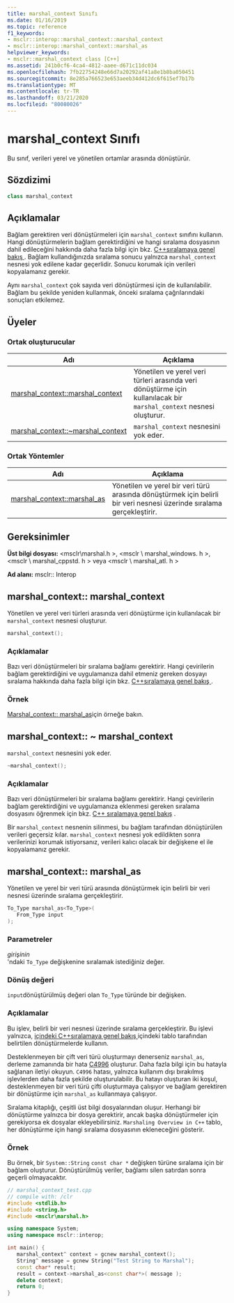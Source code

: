 ```yaml
---
title: marshal_context Sınıfı
ms.date: 01/16/2019
ms.topic: reference
f1_keywords:
- msclr::interop::marshal_context::marshal_context
- msclr::interop::marshal_context::marshal_as
helpviewer_keywords:
- msclr::marshal_context class [C++]
ms.assetid: 241b0cf6-4ca4-4812-aaee-d671c11dc034
ms.openlocfilehash: 7fb22754248e66d7a20292af41a8e1b8ba050451
ms.sourcegitcommit: 8e285a766523e653aeeb34d412dc6f615ef7b17b
ms.translationtype: MT
ms.contentlocale: tr-TR
ms.lasthandoff: 03/21/2020
ms.locfileid: "80080026"
---
```

# <a name="marshal_context-class"></a>marshal_context Sınıfı

Bu sınıf, verileri yerel ve yönetilen ortamlar arasında dönüştürür.

## <a name="syntax"></a>Sözdizimi

```cpp
class marshal_context
```

## <a name="remarks"></a>Açıklamalar

Bağlam gerektiren veri dönüştürmeleri için `marshal_context` sınıfını kullanın. Hangi dönüştürmelerin bağlam gerektirdiğini ve hangi sıralama dosyasının dahil edileceğini hakkında daha fazla bilgi için bkz. [ C++sıralamaya genel bakış ](../dotnet/overview-of-marshaling-in-cpp.md). Bağlam kullandığınızda sıralama sonucu yalnızca `marshal_context` nesnesi yok edilene kadar geçerlidir. Sonucu korumak için verileri kopyalamanız gerekir.

Aynı `marshal_context` çok sayıda veri dönüştürmesi için de kullanılabilir. Bağlam bu şekilde yeniden kullanmak, önceki sıralama çağrılarındaki sonuçları etkilemez.

## <a name="members"></a>Üyeler

### <a name="public-constructors"></a>Ortak oluşturucular

|Adı|Açıklama|
|---------|-----------|
|[marshal_context::marshal_context](#marshal-context)|Yönetilen ve yerel veri türleri arasında veri dönüştürme için kullanılacak bir `marshal_context` nesnesi oluşturur.|
|[marshal_context::~marshal_context](#tilde-marshal-context)|`marshal_context` nesnesini yok eder.|

### <a name="public-methods"></a>Ortak Yöntemler

|Adı|Açıklama|
|---------|-----------|
|[marshal_context::marshal_as](#marshal-as)|Yönetilen ve yerel bir veri türü arasında dönüştürmek için belirli bir veri nesnesi üzerinde sıralama gerçekleştirir.|

## <a name="requirements"></a>Gereksinimler

**Üst bilgi dosyası:** \<msclr\marshal.h >, \<msclr \ marshal_windows. h >, \<msclr \ marshal_cppstd. h > veya \<msclr \ marshal_atl. h >

**Ad alanı:** msclr:: Interop

## <a name="marshal_contextmarshal_context"></a><a name="marshal-context"></a>marshal_context:: marshal_context

Yönetilen ve yerel veri türleri arasında veri dönüştürme için kullanılacak bir `marshal_context` nesnesi oluşturur.

```cpp
marshal_context();
```

### <a name="remarks"></a>Açıklamalar

Bazı veri dönüştürmeleri bir sıralama bağlamı gerektirir. Hangi çevirilerin bağlam gerektirdiğini ve uygulamanıza dahil etmeniz gereken dosyayı sıralama hakkında daha fazla bilgi için bkz. [ C++sıralamaya genel bakış ](../dotnet/overview-of-marshaling-in-cpp.md).

### <a name="example"></a>Örnek

[Marshal_context:: marshal_as](../dotnet/marshal-context-marshal-as.md)için örneğe bakın.

## <a name="marshal_contextmarshal_context"></a><a name="tilde-marshal-context"></a>marshal_context:: ~ marshal_context

`marshal_context` nesnesini yok eder.

```cpp
~marshal_context();
```

### <a name="remarks"></a>Açıklamalar

Bazı veri dönüştürmeleri bir sıralama bağlamı gerektirir. Hangi çevirilerin bağlam gerektirdiğini ve uygulamanıza eklenmesi gereken sıralama dosyasını öğrenmek için bkz. [ C++ sıralamaya genel bakış](../dotnet/overview-of-marshaling-in-cpp.md) .

Bir `marshal_context` nesnenin silinmesi, bu bağlam tarafından dönüştürülen verileri geçersiz kılar. `marshal_context` nesnesi yok edildikten sonra verilerinizi korumak istiyorsanız, verileri kalıcı olacak bir değişkene el ile kopyalamanız gerekir.

## <a name="marshal_contextmarshal_as"></a><a name="marshal-as"></a>marshal_context:: marshal_as

Yönetilen ve yerel bir veri türü arasında dönüştürmek için belirli bir veri nesnesi üzerinde sıralama gerçekleştirir.

```cpp
To_Type marshal_as<To_Type>(
   From_Type input
);
```

### <a name="parameters"></a>Parametreler

*girişinin*<br/>
'ndaki `To_Type` değişkenine sıralamak istediğiniz değer.

### <a name="return-value"></a>Dönüş değeri

`input`dönüştürülmüş değeri olan `To_Type` türünde bir değişken.

### <a name="remarks"></a>Açıklamalar

Bu işlev, belirli bir veri nesnesi üzerinde sıralama gerçekleştirir. Bu işlevi yalnızca, [içindeki C++sıralamaya genel bakış ](../dotnet/overview-of-marshaling-in-cpp.md)içindeki tablo tarafından belirtilen dönüştürmelerde kullanın.

Desteklenmeyen bir çift veri türü oluşturmayı denerseniz `marshal_as`, derleme zamanında bir hata [C4996](../error-messages/compiler-warnings/compiler-warning-level-3-c4996.md) oluşturur. Daha fazla bilgi için bu hatayla sağlanan iletiyi okuyun. `C4996` hatası, yalnızca kullanım dışı bırakılmış işlevlerden daha fazla şekilde oluşturulabilir. Bu hatayı oluşturan iki koşul, desteklenmeyen bir veri türü çifti oluşturmaya çalışıyor ve bağlam gerektiren bir dönüştürme için `marshal_as` kullanmaya çalışıyor.

Sıralama kitaplığı, çeşitli üst bilgi dosyalarından oluşur. Herhangi bir dönüştürme yalnızca bir dosya gerektirir, ancak başka dönüştürmeler için gerekiyorsa ek dosyalar ekleyebilirsiniz. `Marshaling Overview in C++` tablo, her dönüştürme için hangi sıralama dosyasının ekleneceğini gösterir.

### <a name="example"></a>Örnek

Bu örnek, bir `System::String` `const char *` değişken türüne sıralama için bir bağlam oluşturur. Dönüştürülmüş veriler, bağlamı silen satırdan sonra geçerli olmayacaktır.

```cpp
// marshal_context_test.cpp
// compile with: /clr
#include <stdlib.h>
#include <string.h>
#include <msclr\marshal.h>

using namespace System;
using namespace msclr::interop;

int main() {
   marshal_context^ context = gcnew marshal_context();
   String^ message = gcnew String("Test String to Marshal");
   const char* result;
   result = context->marshal_as<const char*>( message );
   delete context;
   return 0;
}
```